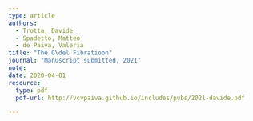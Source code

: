 ```yaml
---
type: article
authors:
  - Trotta, Davide
  - Spadetto, Matteo
  - de Paiva, Valeria
title: "The G\del Fibratioon"
journal: "Manuscript submitted, 2021"
note:
date: 2020-04-01
resource:
  type: pdf
  pdf-url: http://vcvpaiva.github.io/includes/pubs/2021-davide.pdf 

---
```


